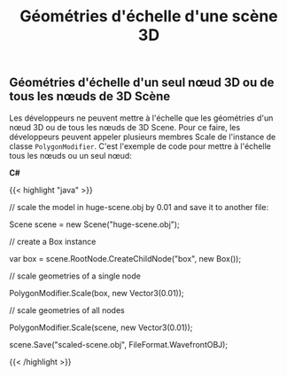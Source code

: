 ﻿---
title: Géométries d'échelle d'une scène 3D
type: docs
weight: 70
url: /fr/net/scale-geometries-of-a-3d-scene/
description: Les développeurs ne peuvent mettre à l'échelle que les géométries d'un nœud 3D ou de tous les nœuds de 3D Scene. Pour ce faire, les développeurs peuvent appeler plusieurs membres Scale de l'instance de classe PolygonModifier.
---
## **Géométries d'échelle d'un seul nœud 3D ou de tous les nœuds de 3D Scène**
Les développeurs ne peuvent mettre à l'échelle que les géométries d'un nœud 3D ou de tous les nœuds de 3D Scene. Pour ce faire, les développeurs peuvent appeler plusieurs membres Scale de l'instance de classe `PolygonModifier`. C'est l'exemple de code pour mettre à l'échelle tous les nœuds ou un seul nœud:



**C#**

{{< highlight "java" >}}

 // scale the model in huge-scene.obj by 0.01 and save it to another file:

Scene scene = new Scene("huge-scene.obj");

// create a Box instance

var box = scene.RootNode.CreateChildNode("box", new Box());

// scale geometries of a single node

PolygonModifier.Scale(box, new Vector3(0.01));

// scale geometries of all nodes

PolygonModifier.Scale(scene, new Vector3(0.01));

scene.Save("scaled-scene.obj", FileFormat.WavefrontOBJ);

{{< /highlight >}}
